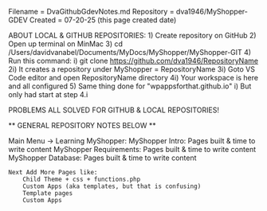 Filename = DvaGithubGdevNotes.md
Repository = dva1946/MyShopper-GDEV
Created = 07-20-25 (this page created date)

ABOUT LOCAL & GITHUB REPOSITORIES:
    1) Create repository on GitHub
    2) Open up terminal on MinMac
    3) cd /Users/davidvanabel/Documents/MyDocs/MyShopper/MyShopper-GIT
    4) Run this command:
        i) git clone https://github.com/dva1946/RepositoryName
        2i) It creates a repository under MyShopper = RepositoryName
        3i) Goto VS Code editor and open RepositoryName directory
        4i) Your workspace is here and all configured
    5) Same thing done for "wpappsforthat.github.io"
        i) But only had start at step 4.i

PROBLEMS ALL SOLVED FOR GITHUB & LOCAL REPOSITORIES!

** GENERAL REPOSITORY NOTES BELOW **

Main Menu -> Learning MyShopper:
    MyShopper Intro: Pages built & time to write content
    MyShopper Requirements: Pages built & time to write content
    MyShopper Database: Pages built & time to write content

    Next Add More Pages like:
        Child Theme + css + functions.php
        Custom Apps (aka templates, but that is confusing)
        Template pages
        Custom Apps


